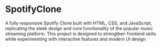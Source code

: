 # SpotifyClone
A fully responsive Spotify Clone built with HTML, CSS, and JavaScript, replicating the sleek design and core functionality of the popular music streaming platform. This project is designed to strengthen frontend skills while experimenting with interactive features and modern UI design.
